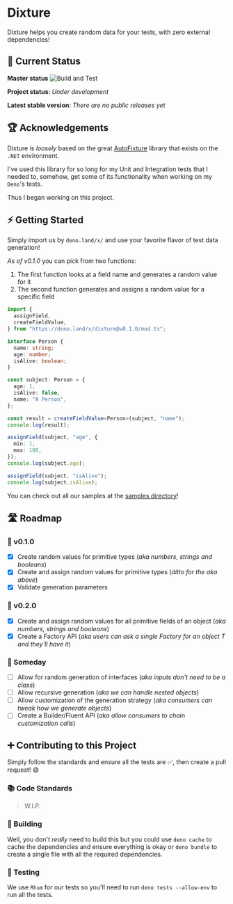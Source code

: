 # Dixture

Dixture helps you create random data for your tests, with zero external dependencies!

## 🚥 Current Status

**Master status** ![Build and Test](https://github.com/rodolphocastro/dixture/workflows/Build%20and%20Test/badge.svg?branch=master)

**Project status**: *Under development*

**Latest stable version**: *There are no public releases yet*

## 🏆 Acknowledgements

Dixture is *loosely* based on the great [AutoFixture](https://github.com/AutoFixture/AutoFixture) library that exists on the `.NET` environment.

I've used this library for so long for my Unit and Integration tests that I needed to, somehow, get some of its functionality when working on my `Deno`'s tests.

Thus I began working on this project.

## ⚡ Getting Started

Simply import us by `deno.land/x/` and use your favorite flavor of test data generation!

*As of v0.1.0* you can pick from two functions:

1. The first function looks at a field name and generates a random value for it
2. The second function generates and assigns a random value for a specific field

```typescript
import {
  assignField,
  createFieldValue,
} from "https://deno.land/x/dixture@v0.1.0/mod.ts";

interface Person {
  name: string;
  age: number;
  isAlive: boolean;
}

const subject: Person = {
  age: 1,
  isAlive: false,
  name: "A Person",
};

const result = createFieldValue<Person>(subject, "name");
console.log(result);

assignField(subject, "age", {
  min: 1,
  max: 100,
});
console.log(subject.age);

assignField(subject, "isAlive");
console.log(subject.isAlive);
```

You can check out all our samples at the [samples directory](./samples/)!

## 🛣 Roadmap

### 🚩 v0.1.0

+ [X] Create random values for primitive types (*aka numbers, strings and booleans*)
+ [X] Create and assign random values for primitive types (*ditto for the aka above*)
+ [X] Validate generation parameters

### 🏁 v0.2.0

+ [X] Create and assign random values for all primitive fields of an object (*aka numbers, strings and booleans*)
+ [X] Create a Factory API (*aka users can ask a single Factory for an object T and they'll have it*)

### 💭 Someday

+ [ ] Allow for random generation of interfaces (*aka inputs don't need to be a class*)
+ [ ] Allow recursive generation (*aka we can handle nested objects*)
+ [ ] Allow customization of the generation strategy (*aka consumers can tweak how we generate objects*)
+ [ ] Create a Builder/Fluent API (*aka allow consumers to chain customization calls*)

## ➕ Contributing to this Project

Simply follow the standards and ensure all the tests are ✅, then create a pull request! 😄

### 📚 Code Standards

> W.I.P.

### 🔨 Building

Well, you don't *really* need to build this but you could use `deno cache` to cache the dependencies and ensure everything is okay or `deno bundle` to create a single file with all the required dependencies.

### 🤖 Testing

We use `Rhum` for our tests so you'll need to run `deno tests --allow-env` to run all the tests.
